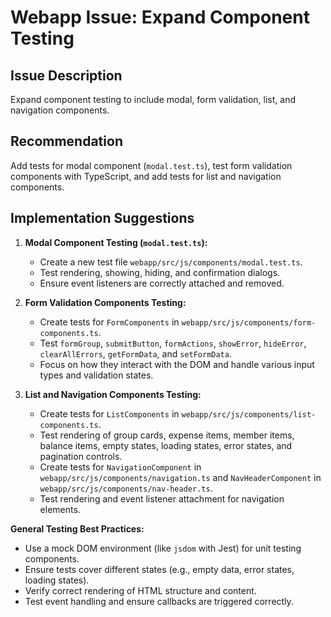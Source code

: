 # Webapp Issue: Expand Component Testing

## Issue Description

Expand component testing to include modal, form validation, list, and navigation components.

## Recommendation

Add tests for modal component (`modal.test.ts`), test form validation components with TypeScript, and add tests for list and navigation components.

## Implementation Suggestions

1.  **Modal Component Testing (`modal.test.ts`):**
    *   Create a new test file `webapp/src/js/components/modal.test.ts`.
    *   Test rendering, showing, hiding, and confirmation dialogs.
    *   Ensure event listeners are correctly attached and removed.

2.  **Form Validation Components Testing:**
    *   Create tests for `FormComponents` in `webapp/src/js/components/form-components.ts`.
    *   Test `formGroup`, `submitButton`, `formActions`, `showError`, `hideError`, `clearAllErrors`, `getFormData`, and `setFormData`.
    *   Focus on how they interact with the DOM and handle various input types and validation states.

3.  **List and Navigation Components Testing:**
    *   Create tests for `ListComponents` in `webapp/src/js/components/list-components.ts`.
    *   Test rendering of group cards, expense items, member items, balance items, empty states, loading states, error states, and pagination controls.
    *   Create tests for `NavigationComponent` in `webapp/src/js/components/navigation.ts` and `NavHeaderComponent` in `webapp/src/js/components/nav-header.ts`.
    *   Test rendering and event listener attachment for navigation elements.

**General Testing Best Practices:**
*   Use a mock DOM environment (like `jsdom` with Jest) for unit testing components.
*   Ensure tests cover different states (e.g., empty data, error states, loading states).
*   Verify correct rendering of HTML structure and content.
*   Test event handling and ensure callbacks are triggered correctly.
